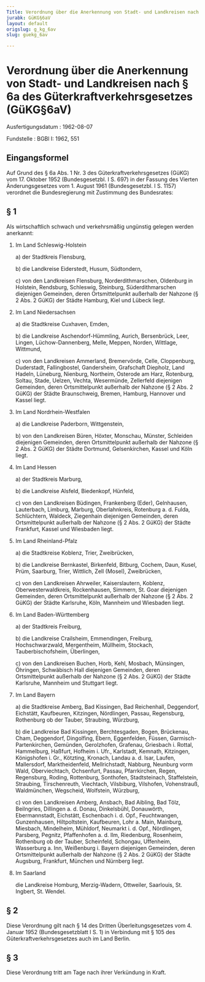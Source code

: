 ```yaml
---
Title: Verordnung über die Anerkennung von Stadt- und Landkreisen nach § 6a des Güterkraftverkehrsgesetzes
jurabk: GüKG§6aV
layout: default
origslug: g_kg_6av
slug: guekg_6av

---
```


# Verordnung über die Anerkennung von Stadt- und Landkreisen nach § 6a des Güterkraftverkehrsgesetzes (GüKG§6aV)

Ausfertigungsdatum
:   1962-08-07

Fundstelle
:   BGBl I: 1962, 551



## Eingangsformel

Auf Grund des § 6a Abs. 1 Nr. 3 des Güterkraftverkehrsgesetzes (GüKG) vom 17. Oktober 1952 (Bundesgesetzbl. I S. 697) in der Fassung des Vierten Änderungsgesetzes vom 1. August 1961 (Bundesgesetzbl. I S. 1157) verordnet die Bundesregierung mit Zustimmung des Bundesrates:


## § 1

Als wirtschaftlich schwach und verkehrsmäßig ungünstig gelegen werden anerkannt:

1.  Im Land Schleswig-Holstein

    a)  der Stadtkreis Flensburg,


    b)  die Landkreise Eiderstedt, Husum, Südtondern,


    c)  von den Landkreisen Flensburg, Norderdithmarschen, Oldenburg in Holstein, Rendsburg, Schleswig, Steinburg, Süderdithmarschen diejenigen Gemeinden, deren Ortsmittelpunkt außerhalb der Nahzone (§ 2 Abs. 2 GüKG) der Städte Hamburg, Kiel und Lübeck liegt.





2.  Im Land Niedersachsen

    a)  die Stadtkreise Cuxhaven, Emden,


    b)  die Landkreise Aschendorf-Hümmling, Aurich, Bersenbrück, Leer, Lingen, Lüchow-Dannenberg, Melle, Meppen, Norden, Wittlage, Wittmund,


    c)  von den Landkreisen Ammerland, Bremervörde, Celle, Cloppenburg, Duderstadt, Fallingbostel, Gandersheim, Grafschaft Diepholz, Land Hadeln, Lüneburg, Nienburg, Northeim, Osterode am Harz, Rotenburg, Soltau, Stade, Uelzen, Vechta, Wesermünde, Zellerfeld diejenigen Gemeinden, deren Ortsmittelpunkt außerhalb der Nahzone (§ 2 Abs. 2 GüKG) der Städte Braunschweig, Bremen, Hamburg, Hannover und Kassel liegt.





3.  Im Land Nordrhein-Westfalen

    a)  die Landkreise Paderborn, Wittgenstein,


    b)  von den Landkreisen Büren, Höxter, Monschau, Münster, Schleiden diejenigen Gemeinden, deren Ortsmittelpunkt außerhalb der Nahzone (§ 2 Abs. 2 GüKG) der Städte Dortmund, Gelsenkirchen, Kassel und Köln liegt.





4.  Im Land Hessen

    a)  der Stadtkreis Marburg,


    b)  die Landkreise Alsfeld, Biedenkopf, Hünfeld,


    c)  von den Landkreisen Büdingen, Frankenberg (Eder), Gelnhausen, Lauterbach, Limburg, Marburg, Oberlahnkreis, Rotenburg a. d. Fulda, Schlüchtern, Waldeck, Ziegenhain diejenigen Gemeinden, deren Ortsmittelpunkt außerhalb der Nahzone (§ 2 Abs. 2 GüKG) der Städte Frankfurt, Kassel und Wiesbaden liegt.





5.  Im Land Rheinland-Pfalz

    a)  die Stadtkreise Koblenz, Trier, Zweibrücken,


    b)  die Landkreise Bernkastel, Birkenfeld, Bitburg, Cochem, Daun, Kusel, Prüm, Saarburg, Trier, Wittlich, Zell (Mosel), Zweibrücken,


    c)  von den Landkreisen Ahrweiler, Kaiserslautern, Koblenz, Oberwesterwaldkreis, Rockenhausen, Simmern, St. Goar diejenigen Gemeinden, deren Ortsmittelpunkt außerhalb der Nahzone (§ 2 Abs. 2 GüKG) der Städte Karlsruhe, Köln, Mannheim und Wiesbaden liegt.





6.  Im Land Baden-Württemberg

    a)  der Stadtkreis Freiburg,


    b)  die Landkreise Crailsheim, Emmendingen, Freiburg, Hochschwarzwald, Mergentheim, Müllheim, Stockach, Tauberbischofsheim, Überlingen,


    c)  von den Landkreisen Buchen, Horb, Kehl, Mosbach, Münsingen, Öhringen, Schwäbisch Hall diejenigen Gemeinden, deren Ortsmittelpunkt außerhalb der Nahzone (§ 2 Abs. 2 GüKG) der Städte Karlsruhe, Mannheim und Stuttgart liegt.





7.  Im Land Bayern

    a)  die Stadtkreise Amberg, Bad Kissingen, Bad Reichenhall, Deggendorf, Eichstätt, Kaufbeuren, Kitzingen, Nördlingen, Passau, Regensburg, Rothenburg ob der Tauber, Straubing, Würzburg,


    b)  die Landkreise Bad Kissingen, Berchtesgaden, Bogen, Brückenau, Cham, Deggendorf, Dingolfing, Ebern, Eggenfelden, Füssen, Garmisch-Partenkirchen, Gemünden, Gerolzhofen, Grafenau, Griesbach i. Rottal, Hammelburg, Haßfurt, Hofheim i. Ufr., Karlstadt, Kemnath, Kitzingen, Königshofen i. Gr., Kötzting, Kronach, Landau a. d. Isar, Laufen, Mallersdorf, Marktheidenfeld, Mellrichstadt, Nabburg, Neunburg vorm Wald, Oberviechtach, Ochsenfurt, Passau, Pfarrkirchen, Regen, Regensburg, Roding, Rottenburg, Sonthofen, Stadtsteinach, Staffelstein, Straubing, Tirschenreuth, Viechtach, Vilsbiburg, Vilshofen, Vohenstrauß, Waldmünchen, Wegscheid, Wolfstein, Würzburg,


    c)  von den Landkreisen Amberg, Ansbach, Bad Aibling, Bad Tölz, Beilngries, Dillingen a. d. Donau, Dinkelsbühl, Donauwörth, Ebermannstadt, Eichstätt, Eschenbach i. d. Opf., Feuchtwangen, Gunzenhausen, Hiltpoltstein, Kaufbeuren, Lohr a. Main, Mainburg, Miesbach, Mindelheim, Mühldorf, Neumarkt i. d. Opf., Nördlingen, Parsberg, Pegnitz, Pfaffenhofen a. d. Ilm, Riedenburg, Rosenheim, Rothenburg ob der Tauber, Scheinfeld, Schongau, Uffenheim, Wasserburg a. Inn, Weißenburg i. Bayern diejenigen Gemeinden, deren Ortsmittelpunkt außerhalb der Nahzone (§ 2 Abs. 2 GüKG) der Städte Augsburg, Frankfurt, München und Nürnberg liegt.





8.  Im Saarland

    die Landkreise Homburg, Merzig-Wadern, Ottweiler, Saarlouis, St. Ingbert, St. Wendel.





## § 2

Diese Verordnung gilt nach § 14 des Dritten Überleitungsgesetzes vom 4. Januar 1952 (Bundesgesetzblatt I S. 1) in Verbindung mit § 105 des Güterkraftverkehrsgesetzes auch im Land Berlin.


## § 3

Diese Verordnung tritt am Tage nach ihrer Verkündung in Kraft.

